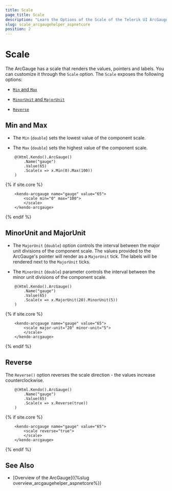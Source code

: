 ```yaml
---
title: Scale
page_title: Scale
description: "Learn the Options of the Scale of the Telerik UI ArcGauge component for {{ site.framework }}."
slug: scale_arcgaugehelper_aspnetcore
position: 2
---
```


# Scale

The ArcGauge has a scale that renders the values, pointers and labels. You can customize it through the `Scale` option. The `Scale` exposes the following options:

* [`Min` and `Max`](#min-and-max)

* [`MinorUnit` and `MajorUnit`](#minorunit-and-majorunit)

* [`Reverse`](#reverse)

## Min and Max

* The `Min` (`double`) sets the lowest value of the component scale.

* The `Max` (`double`) sets the highest value of the component scale.

```HtmlHelper
    @(Html.Kendo().ArcGauge()
        .Name("gauge")
        .Value(65)
        .Scale(x => x.Min(0).Max(100))
    )
```
{% if site.core %}
```TagHelper
    <kendo-arcgauge name="gauge" value="65">
        <scale min="0" max="100">
        </scale>
    </kendo-arcgauge>
```
{% endif %}

## MinorUnit and MajorUnit

* The `MajorUnit` (`double`) option controls the interval between the major unit divisions of the component scale. The values provided to the ArcGauge's pointer will render as a `MajorUnit` tick. The labels will be rendered next to the `MajorUnit` ticks.

* The `MinorUnit` (`double`) parameter controls the interval between the minor unit divisions of the component scale.

```HtmlHelper
    @(Html.Kendo().ArcGauge()
        .Name("gauge")
        .Value(65)
        .Scale(x => x.MajorUnit(20).MinorUnit(5))
    )
```
{% if site.core %}
```TagHelper
    <kendo-arcgauge name="gauge" value="65">
        <scale major-unit="20" minor-unit="5">
        </scale>
    </kendo-arcgauge>
```
{% endif %}

## Reverse

The `Reverse()` option reverses the scale direction - the values increase counterclockwise.

```HtmlHelper
    @(Html.Kendo().ArcGauge()
        .Name("gauge")
        .Value(65)
        .Scale(x => x.Reverse(true))
    )
```
{% if site.core %}
```TagHelper
    <kendo-arcgauge name="gauge" value="65">
        <scale reverse="true">
        </scale>
    </kendo-arcgauge>
```
{% endif %}

## See Also

* [Overview of the ArcGauge]({%slug overview_arcgaugehelper_aspnetcore%})